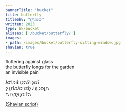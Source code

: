 ```yaml
---
bannerTitle: "bucket" 
title: butterfly
titleShv: "𐑚𐑳𐑑𐑼𐑓𐑤𐑲"
written: 2023
type: hk/bucket
aliases: ['/bucket/butterfly/']
images:
- path: /images/bucket/butterfly-sitting-window.jpg
shavian: true
---
```


<div class="latin">

fluttering against glass  
the butterfly longs for the garden  
an invisible pain

</div>

<div class="shavian">

𐑓𐑤𐑳𐑑𐑼𐑦𐑙 𐑩𐑜𐑱𐑯𐑕𐑑 𐑜𐑤𐑨𐑕  
𐑞 𐑚𐑳𐑑𐑼𐑓𐑤𐑲 𐑤𐑪𐑙𐑟 𐑓 𐑞 𐑜𐑸𐑛𐑩𐑯  
𐑩𐑯 𐑦𐑯𐑝𐑦𐑟𐑩𐑚𐑩𐑤 𐑐𐑱𐑯  

[(Shavian script)](/shavian/intro)

</div>
